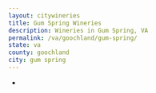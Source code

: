 ```yaml
---
layout: citywineries
title: Gum Spring Wineries
description: Wineries in Gum Spring, VA
permalink: /va/goochland/gum-spring/
state: va
county: goochland
city: gum spring
---
```

-
